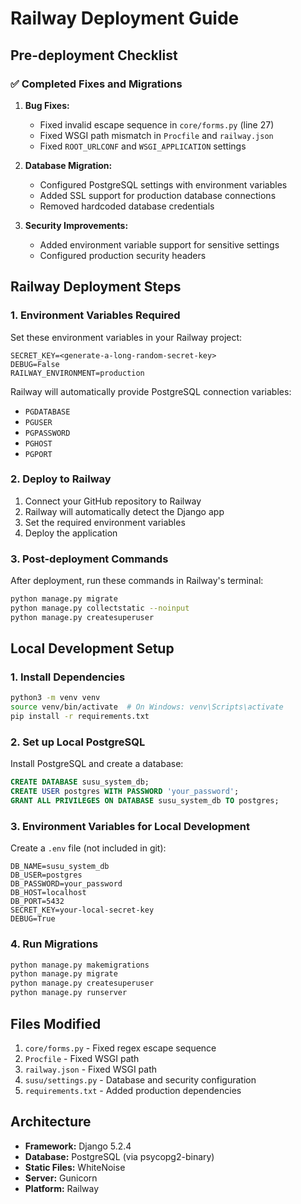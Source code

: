 # Railway Deployment Guide

## Pre-deployment Checklist

### ✅ Completed Fixes and Migrations

1. **Bug Fixes:**
   - Fixed invalid escape sequence in `core/forms.py` (line 27)
   - Fixed WSGI path mismatch in `Procfile` and `railway.json`
   - Fixed `ROOT_URLCONF` and `WSGI_APPLICATION` settings

2. **Database Migration:**
   - Configured PostgreSQL settings with environment variables
   - Added SSL support for production database connections
   - Removed hardcoded database credentials

3. **Security Improvements:**
   - Added environment variable support for sensitive settings
   - Configured production security headers

## Railway Deployment Steps

### 1. Environment Variables Required

Set these environment variables in your Railway project:

```
SECRET_KEY=<generate-a-long-random-secret-key>
DEBUG=False
RAILWAY_ENVIRONMENT=production
```

Railway will automatically provide PostgreSQL connection variables:
- `PGDATABASE`
- `PGUSER` 
- `PGPASSWORD`
- `PGHOST`
- `PGPORT`

### 2. Deploy to Railway

1. Connect your GitHub repository to Railway
2. Railway will automatically detect the Django app
3. Set the required environment variables
4. Deploy the application

### 3. Post-deployment Commands

After deployment, run these commands in Railway's terminal:

```bash
python manage.py migrate
python manage.py collectstatic --noinput
python manage.py createsuperuser
```

## Local Development Setup

### 1. Install Dependencies

```bash
python3 -m venv venv
source venv/bin/activate  # On Windows: venv\Scripts\activate
pip install -r requirements.txt
```

### 2. Set up Local PostgreSQL

Install PostgreSQL and create a database:

```sql
CREATE DATABASE susu_system_db;
CREATE USER postgres WITH PASSWORD 'your_password';
GRANT ALL PRIVILEGES ON DATABASE susu_system_db TO postgres;
```

### 3. Environment Variables for Local Development

Create a `.env` file (not included in git):

```
DB_NAME=susu_system_db
DB_USER=postgres
DB_PASSWORD=your_password
DB_HOST=localhost
DB_PORT=5432
SECRET_KEY=your-local-secret-key
DEBUG=True
```

### 4. Run Migrations

```bash
python manage.py makemigrations
python manage.py migrate
python manage.py createsuperuser
python manage.py runserver
```

## Files Modified

1. `core/forms.py` - Fixed regex escape sequence
2. `Procfile` - Fixed WSGI path
3. `railway.json` - Fixed WSGI path
4. `susu/settings.py` - Database and security configuration
5. `requirements.txt` - Added production dependencies

## Architecture

- **Framework:** Django 5.2.4
- **Database:** PostgreSQL (via psycopg2-binary)
- **Static Files:** WhiteNoise
- **Server:** Gunicorn
- **Platform:** Railway
